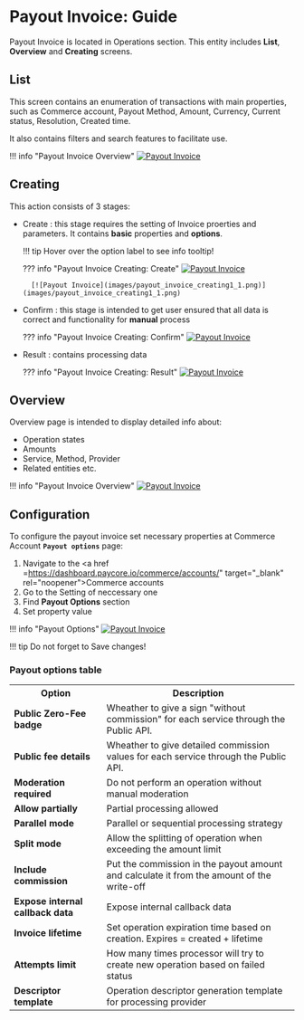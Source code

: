 # Payout Invoice: Guide

Payout Invoice is located in Operations section. This entity includes **List**, **Overview** and **Creating** screens.

## List

This screen contains an enumeration of transactions with main properties, such as Commerce account, Payout Method, Amount, Currency, Current status, Resolution, Created time.

It also contains filters and search features to facilitate use.

!!! info "Payout Invoice Overview"
    [![Payout Invoice](images/payout_invoice_list.png)](images/payout_invoice_list.png)

## Creating

This action consists of 3 stages:

- Create : this stage requires the setting of Invoice proerties and parameters. It contains **basic** properties and **options**.

    !!! tip
        Hover over the option label to see info tooltip!

    ??? info "Payout Invoice Creating: Create"
        [![Payout Invoice](images/payout_invoice_creating1.png)](images/payout_invoice_creating1.png)

        [![Payout Invoice](images/payout_invoice_creating1_1.png)](images/payout_invoice_creating1_1.png)

- Confirm : this stage is intended to get user ensured that all data is correct and functionality for **manual** process

    ??? info "Payout Invoice Creating: Confirm"
        [![Payout Invoice](images/payout_invoice_creating2.png)](images/payout_invoice_creating2.png)

- Result : contains processing data 

    ??? info "Payout Invoice Creating: Result"
        [![Payout Invoice](images/payout_invoice_creating3.png)](images/payout_invoice_creating3.png)


## Overview

Overview page is intended to display detailed info about:

- Operation states
- Amounts
- Service, Method, Provider
- Related entities etc. 

!!! info "Payout Invoice Overview"
    [![Payout Invoice](images/payout_invoice_overview.png)](images/payout_invoice_overview.png)



## Configuration


To configure the payout invoice set necessary properties at Commerce Account **```Payout options```** page:

1. Navigate to the <a href =https://dashboard.paycore.io/commerce/accounts/" target="_blank" rel="noopener">Commerce accounts</a>
2. Go to the Setting of neccessary one
3. Find **Payout Options** section
4. Set property value

!!! info "Payout Options"
    [![Payout Invoice](images/payout_options1.png)](images/payout_options1.png)

!!! tip
    Do not forget to Save changes!

### Payout options table

<table >
<tr><th><b>Option</b></th><th><b>Description</b></th></tr>

<tr><td style="font-weight:bold;">Public Zero-Fee badge</td><td>Wheather to give a sign "without commission" for each service through the Public API.</td></tr>
<tr><td style="font-weight:bold;">Public fee details</td><td>Wheather to give detailed commission values for each service through the Public API.</td></tr>
<tr><td style="font-weight:bold;">Moderation required</td><td>Do not perform an operation without manual moderation</td></tr>
<tr><td style="font-weight:bold;">Allow partially</td><td>Partial processing allowed</td></tr>
<tr><td style="font-weight:bold;">Parallel mode</td><td>Parallel or sequential processing strategy</td></tr>
<tr><td style="font-weight:bold;">Split mode</td><td>Allow the splitting of operation when exceeding the amount limit</td></tr>
<tr><td style="font-weight:bold;">Include commission</td><td>Put the commission in the payout amount and calculate it from the amount of the write-off</td></tr>
<tr><td style="font-weight:bold;">Expose internal callback data</td><td>Expose internal callback data</td></tr>
<tr><td style="font-weight:bold;">Invoice lifetime</td><td>Set operation expiration time based on creation. Expires = created + lifetime</td></tr>
<tr><td style="font-weight:bold;">Attempts limit</td><td>How many times processor will try to create new operation based on failed status</td></tr>
<tr><td style="font-weight:bold;">Descriptor template</td><td>Operation descriptor generation template for processing provider</td></tr>











</table>

